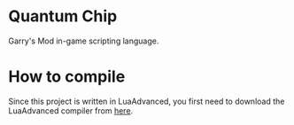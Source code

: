Quantum Chip
============
Garry's Mod in-game scripting language.

How to compile
==============
Since this project is written in LuaAdvanced, you first need to download the LuaAdvanced compiler from [here](https://github.com/szymski/LuaAdvanced).